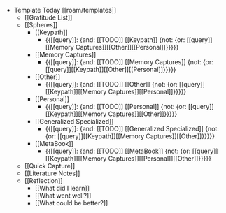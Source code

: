 - Template Today [[roam/templates]]
    - [[Gratitude List]] 
    - [[Spheres]] 
        - [[Keypath]]
            - {{[[query]]: {and: [[TODO]] [[Keypath]] {not: {or: [[query]][[Memory Captures]][[Other]][[Personal]]}}}}}
        - [[Memory Captures]]
            - {{[[query]]: {and: [[TODO]] [[Memory Captures]] {not: {or: [[query]][[Keypath]][[Other]][[Personal]]}}}}}
        - [[Other]]
            - {{[[query]]: {and: [[TODO]] [[Other]] {not: {or: [[query]][[Keypath]][[Memory Captures]][[Personal]]}}}}}
        - [[Personal]]
            - {{[[query]]: {and: [[TODO]] [[Personal]] {not: {or: [[query]][[Keypath]][[Memory Captures]][[Other]]}}}}}
        - [[Generalized Specialized]]
            - {{[[query]]: {and: [[TODO]] [[Generalized Specialized]] {not: {or: [[query]][[Keypath]][[Memory Captures]][[Other]]}}}}}
        - [[MetaBook]]
            - {{[[query]]: {and: [[TODO]] [[MetaBook]] {not: {or: [[query]][[Keypath]][[Memory Captures]][[Personal]][[Other]]}}}}}
    - [[Quick Capture]]
    - [[Literature Notes]]
    - [[Reflection]]
        - [[What did I learn]]
        - [[What went well?]]
        - [[What could be better?]]
